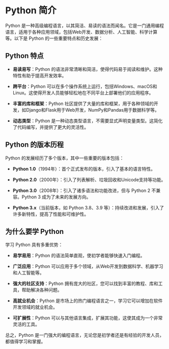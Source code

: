 # Python 简介

Python 是一种高级编程语言，以其简洁、易读的语法而闻名。它是一门通用编程语言，适用于各种应用领域，包括Web开发、数据分析、人工智能、科学计算等。以下是 Python 的一些重要特点和历史发展：

## Python 特点

- **易读易写**：Python 的语法非常清晰和简洁，使得代码易于阅读和维护。这种特性有助于提高开发效率。

- **跨平台**：Python 可以在多个操作系统上运行，包括Windows、macOS和Linux。这使得开发人员能够轻松地在不同平台上部署他们的应用程序。

- **丰富的库和框架**：Python 社区提供了大量的库和框架，用于各种领域的开发，如Django和Flask用于Web开发，NumPy和Pandas用于数据科学等。

- **动态类型**：Python 是一种动态类型语言，不需要显式声明变量类型。这简化了代码编写，并提供了更大的灵活性。

## Python 的版本历程

Python 的发展经历了多个版本，其中一些重要的版本包括：

- **Python 1.0**（1994年）：首个正式发布的版本，引入了基本的语言特性。

- **Python 2.0**（2000年）：引入了列表解析、垃圾回收和Unicode支持等功能。

- **Python 3.0**（2008年）：引入了诸多语法和功能改进，但与 Python 2 不兼容。Python 3 成为了未来的发展方向。

- **Python 3.x**（当前版本，如 Python 3.8、3.9 等）：持续改进和发展，引入了许多新特性，提高了性能和可维护性。

## 为什么要学 Python

学习 Python 具有多重优势：

- **易学易用**：Python 的语法简单直观，使初学者能够快速入门编程。

- **广泛应用**：Python 可以应用于多个领域，从Web开发到数据科学、机器学习和人工智能等。

- **强大的社区支持**：Python 拥有庞大的社区，您可以找到丰富的教程、库和工具，帮助解决各种问题。

- **高就业机会**：Python 是市场上的热门编程语言之一，学习它可以增加在软件开发领域的就业机会。

- **可扩展性**：Python 可以与其他语言集成，扩展其功能，这使其成为一个非常灵活的工具。

总之，Python 是一门强大的编程语言，无论您是初学者还是有经验的开发人员，都值得学习和掌握。